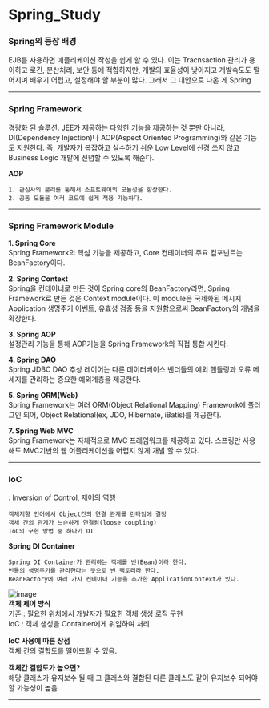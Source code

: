 # Spring_Study
### Spring의 등장 배경
<p>EJB를 사용하면 애플리케이션 작성을 쉽게 할 수 있다. 이는 Tracnsaction 관리가 용이하고 로긴, 분산처리, 보안 등에 적합하지만, 개발의 효율성이 낮아지고 개발속도도 떨어지며 배우기 어렵고, 설정해야 할 부분이 많다. 그래서 그 대안으로 나온 게 Spring</p>  

---  

### Spring Framework
<p>경량화 된 솔루션. JEE가 제공하는 다양한 기능을 제공하는 것 뿐만 아니라, DI(Dependency Injection)나 AOP(Aspect Oriented Programming)와 같은 기능도 지원한다.
즉, 개발자가 복잡하고 실수하기 쉬운 Low Level에 신경 쓰지 않고 Business Logic 개발에 전념할 수 있도록 해준다.  
  
**AOP** </p>
```
1. 관심사의 분리를 통해서 소프트웨어의 모듈성을 향상한다.
2. 공통 모듈을 여러 코드에 쉽게 적용 가능하다.
```  

---  

### Spring Framework Module
**1. Spring Core**  
Spring Framework의 핵심 기능을 제공하고, Core 컨테이너의 주요 컴포넌트는 BeanFactory이다.    
  
**2. Spring Context**  
Spring을 컨테이너로 만든 것이 Spring core의 BeanFactory라면, Spring Framework로 만든 것은 Context module이다. 이 module은 국제화된 메시지 Application 생명주기 이벤트, 유효성 검증 등을 지원함으로써 BeanFactory의 개념을 확장한다.    
  
**3. Spring AOP**  
설정관리 기능을 통해 AOP기능을 Spring Framework와 직접 통합 시킨다.    
  
**4. Spring DAO**  
Spring JDBC DAO 추상 레이어는 다른 데이터베이스 벤더들의 예외 핸들링과 오류 메세지를 관리하는 중요한 예외계층을 제공한다.   
  
**5. Spring ORM(Web)**  
Spring Framework는 여러 ORM(Object Relational Mapping) Framework에 플러그인 되어, Object Relational(ex, JDO, Hibernate, iBatis)를 제공한다.    
  
**7. Spring Web MVC**  
Spring Framework는 자체적으로 MVC 프레임워크를 제공하고 있다. 스프링만 사용해도 MVC기반의 웹 어플리케이션을 어렵지 않게 개발 할 수 있다.    
  

---

### IoC
: Inversion of Control, 제어의 역행  
```
객체지향 언어에서 Object간의 연결 관계를 런타임에 결정  
객체 간의 관계가 느슨하게 연결됨(loose coupling)  
IoC의 구현 방법 중 하나가 DI
```
**Spring DI Container**
```
Spring DI Container가 관리하는 객체를 빈(Bean)이라 한다.  
빈들의 생명주기를 관리한다는 뜻으로 빈 팩토리라 한다.  
BeanFactory에 여러 가지 컨테이너 기능을 추가한 ApplicationContext가 있다.  
```
![image](https://user-images.githubusercontent.com/52438368/163546394-254bf92c-dc27-4187-89ef-7862d167f8b8.png)  
**객체 제어 방식**  
기존 : 필요한 위치에서 개발자가 필요한 객체 생성 로직 구현  
IoC : 객체 생성을 Container에게 위임하여 처리    
  
**IoC 사용에 따른 장점**  
객체 간의 결합도를 떨어뜨릴 수 있음.  
  
**객체간 결합도가 높으면?**  
해당 클래스가 유지보수 될 때 그 클래스와 결합된 다른 클래스도 같이 유지보수 되어야 할 가능성이 높음.    
  

---  

